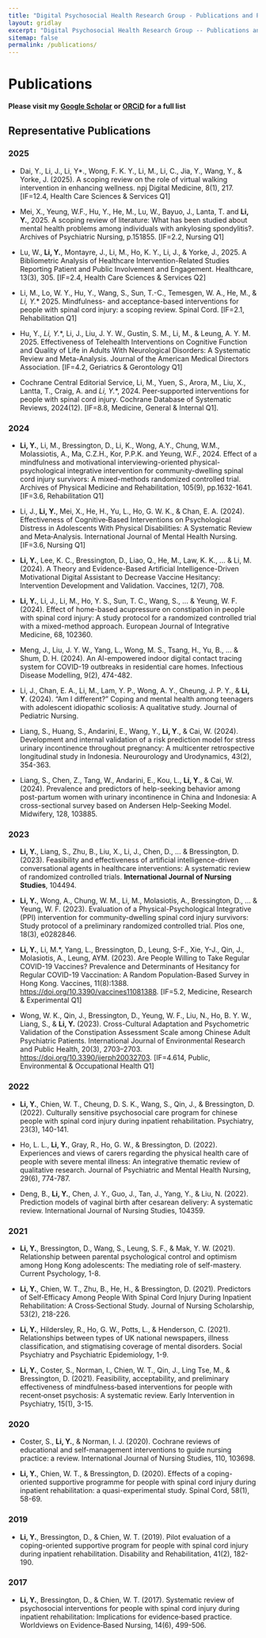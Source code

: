 ```yaml
---
title: "Digital Psychosocial Health Research Group - Publications and Projects"
layout: gridlay
excerpt: "Digital Psychosocial Health Research Group -- Publications and Projects."
sitemap: false
permalink: /publications/
---
```


# Publications
**Please visit my [Google Scholar](https://scholar.google.com.hk/citations?user=U5JYohMAAAAJ) or [ORCiD](https://orcid.org/0000-0002-5311-9190) for a full list**

## Representative Publications 

### 2025
<p align = "justify">

- Dai, Y., Li, J., Li, Y*., Wong, F. K. Y., Li, M., Li, C., Jia, Y., Wang, Y., & Yorke, J. (2025). A scoping review on the role of virtual walking intervention in enhancing wellness. npj Digital Medicine, 8(1), 217. [IF=12.4, Health Care Sciences & Services Q1]

</p>

<p align = "justify">

- Mei, X., Yeung, W.F., Hu, Y., He, M., Lu, W., Bayuo, J., Lanta, T. and **Li, Y.**, 2025. A scoping review of literature: What has been studied about mental health problems among individuals with ankylosing spondylitis?. Archives of Psychiatric Nursing, p.151855. [IF=2.2, Nursing Q1]

</p>

<p align = "justify">

- Lu, W., **Li, Y.**, Montayre, J., Li, M., Ho, K. Y., Li, J., & Yorke, J., 2025. A Bibliometric Analysis of Healthcare Intervention-Related Studies Reporting Patient and Public Involvement and Engagement. Healthcare, 13(3), 305. [IF=2.4, Health Care Sciences & Services Q2]

</p>

<p align = "justify">

- Li, M., Lo, W. Y., Hu, Y., Wang, S., Sun, T.-C., Temesgen, W. A., He, M., & **Li, Y*.** 2025. Mindfulness- and acceptance-based interventions for people with spinal cord injury: a scoping review. Spinal Cord. [IF=2.1, Rehabilitation Q1]

</p>

<p align = "justify">

- Hu, Y., **Li, Y*.**, Li, J., Liu, J. Y. W., Gustin, S. M., Li, M., & Leung, A. Y. M. 2025. Effectiveness of Telehealth Interventions on Cognitive Function and Quality of Life in Adults With Neurological Disorders: A Systematic Review and Meta-Analysis. Journal of the American Medical Directors Association. [IF=4.2, Geriatrics & Gerontology Q1]

</p>

<p align = "justify">

- Cochrane Central Editorial Service, Li, M., Yuen, S., Arora, M., Liu, X., Lantta, T., Craig, A. and **Li, Y*.**, 2024. Peer‐supported interventions for people with spinal cord injury. Cochrane Database of Systematic Reviews, 2024(12). [IF=8.8, Medicine, General & Internal Q1].

</p>


### 2024 
<p align = "justify">

- **Li, Y.**, Li, M., Bressington, D., Li, K., Wong, A.Y., Chung, W.M., Molassiotis, A., Ma, C.Z.H., Kor, P.P.K. and Yeung, W.F., 2024. Effect of a mindfulness and motivational interviewing-oriented physical-psychological integrative intervention for community-dwelling spinal cord injury survivors: A mixed-methods randomized controlled trial. Archives of Physical Medicine and Rehabilitation, 105(9), pp.1632-1641. [IF=3.6, Rehabilitation Q1]

</p>

<p align = "justify">

- Li, J., **Li, Y.**, Mei, X., He, H., Yu, L., Ho, G. W. K., & Chan, E. A. (2024). Effectiveness of Cognitive‐Based Interventions on Psychological Distress in Adolescents With Physical Disabilities: A Systematic Review and Meta‐Analysis. International Journal of Mental Health Nursing. [IF=3.6, Nursing Q1]

</p>

<p align = "justify">

- **Li, Y.**, Lee, K. C., Bressington, D., Liao, Q., He, M., Law, K. K., ... & Li, M. (2024). A Theory and Evidence-Based Artificial Intelligence-Driven Motivational Digital Assistant to Decrease Vaccine Hesitancy: Intervention Development and Validation. Vaccines, 12(7), 708.

</p>

<p align = "justify">

- **Li, Y.**, Li, J., Li, M., Ho, Y. S., Sun, T. C., Wang, S., ... & Yeung, W. F. (2024). Effect of home-based acupressure on constipation in people with spinal cord injury: A study protocol for a randomized controlled trial with a mixed-method approach. European Journal of Integrative Medicine, 68, 102360.

</p>

<p align = "justify">

- Meng, J., Liu, J. Y. W., Yang, L., Wong, M. S., Tsang, H., Yu, B., ... & Shum, D. H. (2024). An AI-empowered indoor digital contact tracing system for COVID-19 outbreaks in residential care homes. Infectious Disease Modelling, 9(2), 474-482.

</p>

<p align = "justify">

- Li, J., Chan, E. A., Li, M., Lam, Y. P., Wong, A. Y., Cheung, J. P. Y., & **Li, Y**. (2024). “Am I different?” Coping and mental health among teenagers with adolescent idiopathic scoliosis: A qualitative study. Journal of Pediatric Nursing.

</p>

<p align = "justify">

- Liang, S., Huang, S., Andarini, E., Wang, Y., **Li, Y**., & Cai, W. (2024). Development and internal validation of a risk prediction model for stress urinary incontinence throughout pregnancy: A multicenter retrospective longitudinal study in Indonesia. Neurourology and Urodynamics, 43(2), 354-363.

</p>

<p align = "justify">

- Liang, S., Chen, Z., Tang, W., Andarini, E., Kou, L., **Li, Y**., & Cai, W. (2024). Prevalence and predictors of help-seeking behavior among post-partum women with urinary incontinence in China and Indonesia: A cross-sectional survey based on Andersen Help-Seeking Model. Midwifery, 128, 103885.

</p>

### 2023 

<p align = "justify">

- **Li, Y.**, Liang, S., Zhu, B., Liu, X., Li, J., Chen, D., ... & Bressington, D. (2023). Feasibility and effectiveness of artificial intelligence-driven conversational agents in healthcare interventions: A systematic review of randomized controlled trials. **International Journal of Nursing Studies**, 104494.

</p>

<p align = "justify">

- **Li, Y.**, Wong, A., Chung, W. M., Li, M., Molasiotis, A., Bressington, D., ... & Yeung, W. F. (2023). Evaluation of a Physical-Psychological Integrative (PPI) intervention for community-dwelling spinal cord injury survivors: Study protocol of a preliminary randomized controlled trial. Plos one, 18(3), e0282846.

</p>

<p align = "justify">

- **Li, Y.**, Li, M.*, Yang, L., Bressington, D., Leung, S-F., Xie, Y-J., Qin, J., Molasiotis, A., Leung, AYM. (2023). Are People Willing to Take Regular COVID-19 Vaccines? Prevalence and Determinants of Hesitancy for Regular COVID-19 Vaccination: A Random Population-Based Survey in Hong Kong. Vaccines, 11(8):1388. https://doi.org/10.3390/vaccines11081388. [IF=5.2, Medicine, Research & Experimental Q1]

</p>

<p align = "justify">

- Wong, W. K., Qin, J., Bressington, D., Yeung, W. F., Liu, N., Ho, B. Y. W., Liang, S., & **Li, Y.** (2023). Cross-Cultural Adaptation and Psychometric Validation of the Constipation Assessment Scale among Chinese Adult Psychiatric Patients. International Journal of Environmental Research and Public Health, 20(3), 2703–2703. https://doi.org/10.3390/ijerph20032703. [IF=4.614, Public, Environmental & Occupational Health Q1]

</p>

### 2022

<p align = "justify">

- **Li, Y.**, Chien, W. T., Cheung, D. S. K., Wang, S., Qin, J., & Bressington, D. (2022). Culturally sensitive psychosocial care program for chinese people with spinal cord injury during inpatient rehabilitation. Psychiatry, 23(3), 140-141.

</p>

<p align = "justify">

- Ho, L. L., **Li, Y.**, Gray, R., Ho, G. W., & Bressington, D. (2022). Experiences and views of carers regarding the physical health care of people with severe mental illness: An integrative thematic review of qualitative research. Journal of Psychiatric and Mental Health Nursing, 29(6), 774-787.

</p>

<p align = "justify">

- Deng, B., **Li, Y.**, Chen, J. Y., Guo, J., Tan, J., Yang, Y., & Liu, N. (2022). Prediction models of vaginal birth after cesarean delivery: A systematic review. International Journal of Nursing Studies, 104359.

</p>

### 2021

<p align = "justify">

- **Li, Y.**, Bressington, D., Wang, S., Leung, S. F., & Mak, Y. W. (2021). Relationship between parental psychological control and optimism among Hong Kong adolescents: The mediating role of self-mastery. Current Psychology, 1-8.

</p>

<p align = "justify">

- **Li, Y.**, Chien, W. T., Zhu, B., He, H., & Bressington, D. (2021). Predictors of Self‐Efficacy Among People With Spinal Cord Injury During Inpatient Rehabilitation: A Cross‐Sectional Study. Journal of Nursing Scholarship, 53(2), 218-226.

</p>

<p align = "justify">

- **Li, Y.**, Hildersley, R., Ho, G. W., Potts, L., & Henderson, C. (2021). Relationships between types of UK national newspapers, illness classification, and stigmatising coverage of mental disorders. Social Psychiatry and Psychiatric Epidemiology, 1-9.

</p>

<p align = "justify">

- **Li, Y.**, Coster, S., Norman, I., Chien, W. T., Qin, J., Ling Tse, M., & Bressington, D. (2021). Feasibility, acceptability, and preliminary effectiveness of mindfulness‐based interventions for people with recent‐onset psychosis: A systematic review. Early Intervention in Psychiatry, 15(1), 3-15.

</p>

### 2020

<p align = "justify">

- Coster, S., **Li, Y.**, & Norman, I. J. (2020). Cochrane reviews of educational and self-management interventions to guide nursing practice: a review. International Journal of Nursing Studies, 110, 103698.

</p>

<p align = "justify">

- **Li, Y.**, Chien, W. T., & Bressington, D. (2020). Effects of a coping-oriented supportive programme for people with spinal cord injury during inpatient rehabilitation: a quasi-experimental study. Spinal Cord, 58(1), 58-69.

</p>

### 2019

<p align = "justify">

- **Li, Y.**, Bressington, D., & Chien, W. T. (2019). Pilot evaluation of a coping-oriented supportive program for people with spinal cord injury during inpatient rehabilitation. Disability and Rehabilitation, 41(2), 182-190.

</p>

### 2017

<p align = "justify">

- **Li, Y.**, Bressington, D., & Chien, W. T. (2017). Systematic review of psychosocial interventions for people with spinal cord injury during inpatient rehabilitation: Implications for evidence‐based practice. Worldviews on Evidence‐Based Nursing, 14(6), 499-506.

</p>